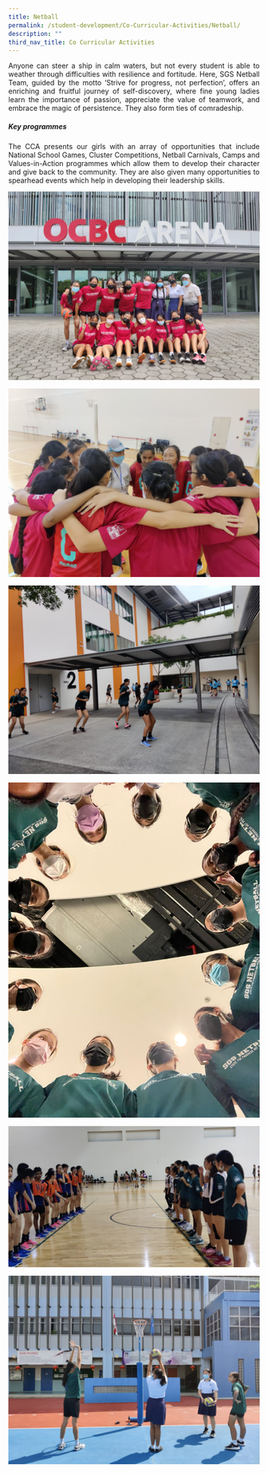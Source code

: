 ```yaml
---
title: Netball
permalink: /student-development/Co-Curricular-Activities/Netball/
description: ""
third_nav_title: Co Curricular Activities
---
```

<p style="text-align: justify;"> Anyone can steer a ship in calm waters, but not every student is able to weather through difficulties with resilience and fortitude. Here, SGS Netball Team, guided by the motto ‘Strive for progress, not perfection’, offers an enriching and fruitful journey of self-discovery, where fine young ladies learn the importance of passion, appreciate the value of teamwork, and embrace the magic of persistence. They also form ties of comradeship.
	
<h5>Key programmes </h5>
	

<p style="text-align: justify;"> The CCA presents our girls with an array of opportunities that include National School Games, Cluster Competitions, Netball Carnivals, Camps and Values-in-Action programmes which allow them to develop their character and give back to the community. They are also given many opportunities to spearhead events which help in developing their leadership skills. </p>



![](/images/CCA%20Netball/Netball%20-%20B%20Division%20National%20School%20Games%202022%201.jpeg)



![](/images/CCA%20Netball/Netball%20-%20B%20Division%20National%20School%20Games%202022%202.jpeg)



![](/images/CCA%20Netball/Netball%20-%20B%20Division%20National%20School%20Games%202022%203.jpeg)



![](/images/CCA%20Netball/Netball%20-%20B%20Division%20National%20School%20Games%202022%204.jpeg)



![](/images/CCA%20Netball/Netball%20-%20C%20Division%20National%20School%20Games%202022.jpeg)



![](/images/CCA%20Netball/Netball%201.jpeg)